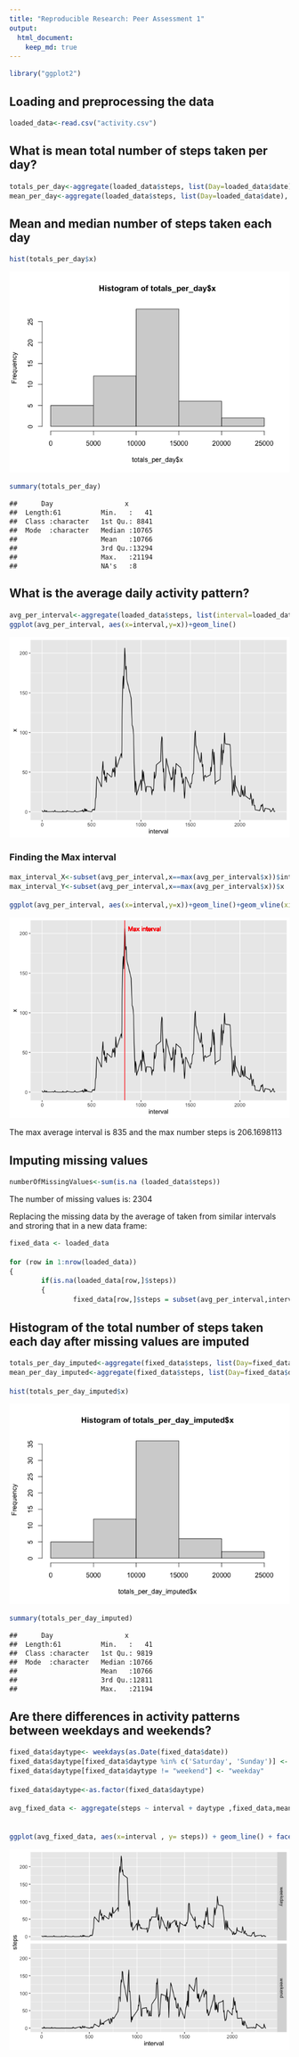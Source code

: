 ```yaml
---
title: "Reproducible Research: Peer Assessment 1"
output: 
  html_document:
    keep_md: true
---
```



```r
library("ggplot2")
```
## Loading and preprocessing the data

```r
loaded_data<-read.csv("activity.csv")
```


## What is mean total number of steps taken per day?

```r
totals_per_day<-aggregate(loaded_data$steps, list(Day=loaded_data$date), sum)
mean_per_day<-aggregate(loaded_data$steps, list(Day=loaded_data$date), mean)
```
## Mean and median number of steps taken each day

```r
hist(totals_per_day$x)
```

![](PA1_template_files/figure-html/unnamed-chunk-4-1.png)<!-- -->

```r
summary(totals_per_day)
```

```
##      Day                  x        
##  Length:61          Min.   :   41  
##  Class :character   1st Qu.: 8841  
##  Mode  :character   Median :10765  
##                     Mean   :10766  
##                     3rd Qu.:13294  
##                     Max.   :21194  
##                     NA's   :8
```
## What is the average daily activity pattern?

```r
avg_per_interval<-aggregate(loaded_data$steps, list(interval=loaded_data$interval), mean, na.rm=TRUE)
ggplot(avg_per_interval, aes(x=interval,y=x))+geom_line()
```

![](PA1_template_files/figure-html/unnamed-chunk-5-1.png)<!-- -->

### Finding the Max interval

```r
max_interval_X<-subset(avg_per_interval,x==max(avg_per_interval$x))$interval
max_interval_Y<-subset(avg_per_interval,x==max(avg_per_interval$x))$x

ggplot(avg_per_interval, aes(x=interval,y=x))+geom_line()+geom_vline(xintercept = max_interval_X,colour="red")+geom_text(aes(x=max_interval_X, label="Max interval", y=max_interval_Y), colour="red", hjust = -.1)
```

![](PA1_template_files/figure-html/unnamed-chunk-6-1.png)<!-- -->

The max average interval is 835 and the max number steps is 206.1698113


## Imputing missing values

```r
numberOfMissingValues<-sum(is.na (loaded_data$steps))
```

The number of missing values is: 2304

Replacing the missing data by the average of taken from similar intervals and 
stroring that in a new data frame:

```r
fixed_data <- loaded_data

for (row in 1:nrow(loaded_data)) 
{ 
        if(is.na(loaded_data[row,]$steps)) 
        { 
                fixed_data[row,]$steps = subset(avg_per_interval,interval == loaded_data[row,]$interval)$x }}
```



## Histogram of the total number of steps taken each day after missing values are imputed

```r
totals_per_day_imputed<-aggregate(fixed_data$steps, list(Day=fixed_data$date), sum)
mean_per_day_imputed<-aggregate(fixed_data$steps, list(Day=fixed_data$date), mean)

hist(totals_per_day_imputed$x)
```

![](PA1_template_files/figure-html/unnamed-chunk-9-1.png)<!-- -->

```r
summary(totals_per_day_imputed)
```

```
##      Day                  x        
##  Length:61          Min.   :   41  
##  Class :character   1st Qu.: 9819  
##  Mode  :character   Median :10766  
##                     Mean   :10766  
##                     3rd Qu.:12811  
##                     Max.   :21194
```


## Are there differences in activity patterns between weekdays and weekends?

```r
fixed_data$daytype<- weekdays(as.Date(fixed_data$date))
fixed_data$daytype[fixed_data$daytype %in% c('Saturday', 'Sunday')] <- "weekend"
fixed_data$daytype[fixed_data$daytype != "weekend"] <- "weekday"

fixed_data$daytype<-as.factor(fixed_data$daytype)

avg_fixed_data <- aggregate(steps ~ interval + daytype ,fixed_data,mean)


ggplot(avg_fixed_data, aes(x=interval , y= steps)) + geom_line() + facet_grid(daytype~.)
```

![](PA1_template_files/figure-html/unnamed-chunk-10-1.png)<!-- -->






